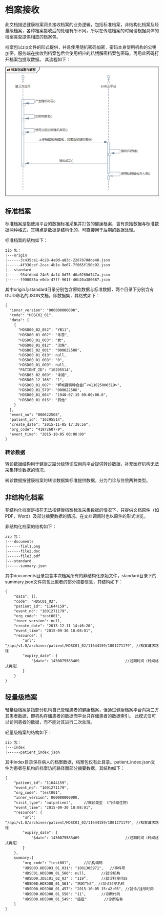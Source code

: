 档案接收
====================

此文档描述健康档案网关接收档案的业务逻辑，包括标准档案，非结构化档案及轻量级档案，各种档案接收后的处理有所不同，所以在传递档案的时候请根据具体的档案类型提供相应的档案包。

档案包以zip文件的形式提供，并且使用随机密码加密，密码本身使用机构的公钥加密。服务端在接收到档案包后会使用相应的私钥解密档案包密码，再用此密码打开档案包提取数据。
其流程如下：

![档案包加密与解密流程](../../images/档案包加密与解密.png)

标准档案
---------------------

标准档案是指使用平台的数据标准采集并打包的健康档案，含有原始数据与标准数据两种格式，其特点是数据是结构化的，可直接用于后期的数据处理。

标准档案的结构如下：

	zip 包：
	|---origin
	|------3c435ce1-4c28-4a0d-a83c-2207070dde48.json
	|------4f330cef-2cac-4b1e-9e67-7f065f150c92.json
	|---standard
	|------934fdbb4-24d5-4a14-8d75-d0a0260d747a.json
	|------f900085a-e0db-47ff-961f-46b20a380687.json
	
其中origin与standard目录分别包含原始数据与标准数据，两个目录下分别含有GUID命名的JSON文档，即数据集，其格式如下：

	{
      "inner_version": "000000000000",
      "code": "HDSC02_01",
      "data": [
        {
          "HDSD00_02_052": "YB11",
          "HDSD00_01_002": "朱蕊",
          "HDSD00_01_003": "女",
          "HDSD00_01_012": "汉族",
          "HDSB05_02_001": "000622508",
          "HDSD00_01_010": null,
          "HDSD00_01_008": "0",
          "HDSD00_01_009": null,
          "PATIENT_ID": "10295514",
          "HDSB05_02_009": "未婚",
          "HDSD00_12_166": "1",
          "HDSD00_01_007": "郸城县特种合金厂<411625000319>",
          "HDSD00_01_579": "000622508",
          "HDSD00_01_004": "1940-07-19 00:00:00.0",
          "HDSD00_01_016": "其他"
        }
      ],
      "event_no": "000622508",
      "patient_id": "10295514",
      "create_date": "2015-11-05 17:30:56",
      "org_code": "41872607-9",
      "event_time": "2015-10-05 00:00:00"
    }
    
### 转诊数据

转诊数据结构用于健康之路分级转诊应用向平台提供转诊数据，补充医疗机构无法采集转诊数据的情况。

转诊数据按健康档案的转诊数据集标准提供数据，分为门诊与住院两种类型。

非结构化档案
---------------------

非结构化档案是指在无法按健康档案标准采集数据的情况下，只提供文档原件（如PDF，Word）及部分摘要数据的情况。在文档调阅时也以原件的形式浏览。

非结构化档案的结构如下：

	zip 包：
	|---documents
	|------fiel1.png
	|------file2.doc
	|------file3.pdf
	|---standard
	|------summary.json
	
其中documents目录包含本次档案所有的非结构化原始文件，standard目录下的summary.json文件包含此患者的部分摘要信息，其结构如下：

	{
		"data": [],
		"code": "HDSC01_02",
		"patient_id": "11644159",
		"event_no": "1001271179",
		"org_code": "test001",
		"inner_version": null,
		"create_date": "2015-12-11 14:46:20",
		"event_time": "2015-09-30 10:08:01",
		"resource": {
			"url": "/api/v1.0/archives/patient/HDSC01_02/11644159/1001271179", //档案请求路径
			"expiry_date": {
				"$date": 1450075583469					   //过期时间（时间格式再定）
			}
		}
	}


轻量级档案
---------------------

轻量级档案是指部分机构自己管理患者的健康档案，但通过健康档案平台向第三方其患者数据，即机构存储患者的数据而平台只存储患者的数据索引。
此模式仅可以访问患者的数据，而不能对其进行二次处理。

轻量级档案的结构如下：

	zip 包：
	|---index
	|------patient_index.json
	
其中index目录保存病人的档案数据，档案包仅有此目录。patient_index.json文件为患者在机构的档案访问路径而部分摘要数据，其结构如下：

	{
		"patient_id": "11644159",
		"event_no": "1001271179",
		"org_code": "test001",
		"inner_version": 000000000000,
		"visit_type": "outpatient",		//就诊类型 （门诊或住院）
		"event_time": "2015-09-30 10:08:01",
		"resource": {
			"url": "/api/v1.0/archives/patient/HDSC01_02/11644159/1001271179", //档案请求路径
			"expiry_date": {
				"$date": 1450075583469					   //过期时间（时间格式再定）
			}
		},
		summary:{
			"org_code": "test001",		//机构编码	
			"HDSD03.HDSD03_01_031": "1001305971",	//事件号
			"HDSC01.HDSD00_01_560": null,		//就诊机构
			"HDSD00.JDSC01_02_03" : "119“,		//就诊科室代码
			"HDSD00.HDSD00_01_561": "病区门诊",	//就诊科室名称
			"HDSD00.HDSD00_01_457": "2015-10-05 15:42:05", //就诊/挂号时间
			"HDSD00.HDSD00_01_550": "11",		//诊断代码
			"HDSD00.HDSD00_01_549": "癌症"		//诊断名称
		}
	}
